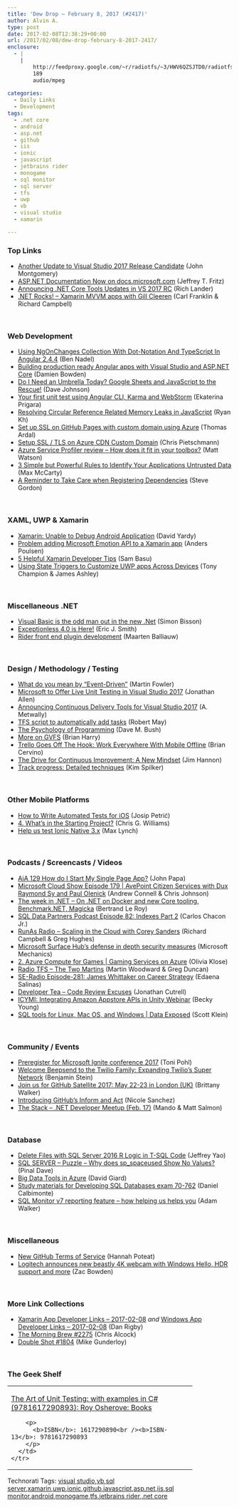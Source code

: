 ```yaml
---
title: 'Dew Drop – February 8, 2017 (#2417)'
author: Alvin A.
type: post
date: 2017-02-08T12:38:29+00:00
url: /2017/02/08/dew-drop-february-8-2017-2417/
enclosure:
  - |
    |
        http://feedproxy.google.com/~r/radiotfs/~3/HWV6QZSJTD0/radiotfs_131.mp3
        189
        audio/mpeg
        
categories:
  - Daily Links
  - Development
tags:
  - .net core
  - android
  - asp.net
  - github
  - iis
  - ionic
  - javascript
  - jetbrains rider
  - monogame
  - sql monitor
  - sql server
  - tfs
  - uwp
  - vb
  - visual studio
  - xamarin

---
```

### <a name="top"></a>Top Links

  * <a href="https://blogs.msdn.microsoft.com/visualstudio/2017/02/07/another-update-to-visual-studio-2017-rc/" target="_blank">Another Update to Visual Studio 2017 Release Candidate</a> (John Montgomery)
  * <a href="https://blogs.msdn.microsoft.com/webdev/2017/02/07/asp-net-documentation-now-on-docs-microsoft-com/" target="_blank">ASP.NET Documentation Now on docs.microsoft.com</a> (Jeffrey T. Fritz)
  * <a href="https://blogs.msdn.microsoft.com/dotnet/2017/02/07/announcing-net-core-tools-updates-in-vs-2017-rc/" target="_blank">Announcing .NET Core Tools Updates in VS 2017 RC</a> (Rich Lander)
  * <a href="http://www.dotnetrocks.com/default.aspx?ShowNum=1411" target="_blank">.NET Rocks! &#8211; Xamarin MVVM apps with Gill Cleeren</a> (Carl Franklin & Richard Campbell)

&nbsp;

### <a name="web"></a>Web Development

  * <a href="https://www.bennadel.com/blog/3223-using-ngonchanges-collection-with-dot-notation-and-typescript-in-angular-2-4-4.htm" target="_blank">Using NgOnChanges Collection With Dot-Notation And TypeScript In Angular 2.4.4</a> (Ben Nadel)
  * <a href="https://damienbod.com/2017/01/01/building-production-ready-angular-apps-with-visual-studio-and-asp-net-core/" target="_blank">Building production ready Angular apps with Visual Studio and ASP.NET Core</a> (Damien Bowden)
  * <a href="http://thisdavej.com/do-i-need-an-umbrella-today-google-sheets-and-javascript-to-the-rescue/" target="_blank">Do I Need an Umbrella Today? Google Sheets and JavaScript to the Rescue!</a> (Dave Johnson)
  * <a href="https://blog.jetbrains.com/webstorm/2017/02/your-first-unit-test-using-angular-cli-karma-and-webstorm/" target="_blank">Your first unit test using Angular CLI, Karma and WebStorm</a> (Ekaterina Prigara)
  * <a href="https://dzone.com/articles/resolving-circular-reference-related-memory-leaks?utm_medium=feed&utm_source=feedpress.me&utm_campaign=Feed%3A+dzone%2Fwebdev" target="_blank">Resolving Circular Reference Related Memory Leaks in JavaScript</a> (Ryan Kh)
  * <a href="http://blog.elmah.io/set-up-ssl-on-github-pages-with-custom-domain-using-azure/" target="_blank">Set up SSL on GitHub Pages with custom domain using Azure</a> (Thomas Ardal)
  * <a href="https://buildazure.com/2017/02/08/setup-ssl-tls-on-azure-cdn-custom-domain/" target="_blank">Setup SSL / TLS on Azure CDN Custom Domain</a> (Chris Pietschmann)
  * <a href="https://stackify.com/azure-service-profiler-review/" target="_blank">Azure Service Profiler review – How does it fit in your toolbox?</a> (Matt Watson)
  * <a href="https://lockmedown.com/3-powerful-rules-identify-untrusted-data/" target="_blank">3 Simple but Powerful Rules to Identify Your Applications Untrusted Data</a> (Max McCarty)
  * <a href="https://www.stevejgordon.co.uk/reminder-to-take-care-when-registering-dependencies" target="_blank">A Reminder to Take Care when Registering Dependencies</a> (Steve Gordon)

&nbsp;

### <a name="silverlight"></a>XAML, UWP & Xamarin

  * <a href="http://feedproxy.google.com/~r/davidyardy/~3/ggT9rvEpgAg/" target="_blank">Xamarin: Unable to Debug Android Application</a> (David Yardy)
  * <a href="http://feedproxy.google.com/~r/jayway/posts/~3/QAYwAvDS2KE/" target="_blank">Problem adding Microsoft Emotion API to a Xamarin app</a> (Anders Poulsen)
  * <a href="http://developer.telerik.com/products/ui-for-xamarin/5-helpful-xamarin-developer-tips/" target="_blank">5 Helpful Xamarin Developer Tips</a> (Sam Basu)
  * <a href="https://blogs.msdn.microsoft.com/mvpawardprogram/2017/02/07/state-triggers-uwp-apps/" target="_blank">Using State Triggers to Customize UWP apps Across Devices</a> (Tony Champion & James Ashley)

&nbsp;

### <a name="dotnet"></a>Miscellaneous .NET

  * <a href="http://www.infoworld.com/article/3167210/application-development/visual-basic-is-the-odd-man-out-in-the-new-net.html" target="_blank">Visual Basic is the odd man out in the new .Net</a> (Simon Bisson)
  * <a href="http://blog.codesmithtools.com/exceptionless-4-0-is-here/" target="_blank">Exceptionless 4.0 is Here!</a> (Eric J. Smith)
  * <a href="https://blog.jetbrains.com/dotnet/2017/02/07/rider-front-end-plugin-development/" target="_blank">Rider front end plugin development</a> (Maarten Balliauw)

&nbsp;

### <a name="design"></a>Design / Methodology / Testing

  * <a href="https://martinfowler.com/articles/201701-event-driven.html" target="_blank">What do you mean by “Event-Driven”</a> (Martin Fowler)
  * <a href="http://www.infoq.com/news/2017/02/Live-Unit-Testing?utm_campaign=infoq_content&utm_source=infoq&utm_medium=feed&utm_term=global" target="_blank">Microsoft to Offer Live Unit Testing in Visual Studio 2017</a> (Jonathan Allen)
  * <a href="https://blogs.msdn.microsoft.com/visualstudioalm/2017/02/07/announcing-continuous-delivery-tools-for-visual-studio-2017/" target="_blank">Announcing Continuous Delivery Tools for Visual Studio 2017</a> (A. Metwally)
  * <a href="http://feedproxy.google.com/~r/geekswithblogs/~3/SkU_0DJFDjM/tfs-script-to-automatically-add-tasks.aspx" target="_blank">TFS script to automatically add tasks</a> (Robert May)
  * <a href="http://blog.dmbcllc.com/the-psychology-of-programming/" target="_blank">The Psychology of Programming</a> (Dave M. Bush)
  * <a href="https://blogs.msdn.microsoft.com/bharry/2017/02/07/more-on-gvfs/" target="_blank">More on GVFS</a> (Brian Harry)
  * <a href="http://blog.trello.com/trello-mobile-offline" target="_blank">Trello Goes Off The Hook: Work Everywhere With Mobile Offline</a> (Brian Cervino)
  * <a href="https://dzone.com/articles/the-drive-for-continuous-improvement-a-new-mindset?utm_medium=feed&utm_source=feedpress.me&utm_campaign=Feed%3A+dzone%2Fagile" target="_blank">The Drive for Continuous Improvement: A New Mindset</a> (Jim Hannon)
  * <a href="https://blogs.msdn.microsoft.com/microsoft_press/2017/02/07/track-progress-detailed-techniques/" target="_blank">Track progress: Detailed techniques</a> (Kim Spilker)

&nbsp;

### <a name="mobile"></a>Other Mobile Platforms

  * <a href="https://www.toptal.com/ios/how-to-write-automated-tests-for-ios" target="_blank">How to Write Automated Tests for iOS</a> (Josip Petrić)
  * <a href="http://feedproxy.google.com/~r/geekswithblogs/~3/Ih1GG-XDbRU/233163.aspx" target="_blank">4. What’s in the Starting Project?</a> (Chris G. Williams)
  * <a href="http://blog.ionic.io/help-us-test-ionic-native-3-x/" target="_blank">Help us test Ionic Native 3.x</a> (Max Lynch)

&nbsp;

### <a name="podcasts"></a>Podcasts / Screencasts / Videos

  * <a href="https://devchat.tv/adv-in-angular/aia-129-how-do-i-start-my-single-page-app" target="_blank">AiA 129 How do I Start My Single Page App?</a> (John Papa)
  * <a href="http://feeds.microsoftcloudshow.com/~r/microsoftcloudshowepisodes/~3/MlBIromcp1E/179-avepoint-citizen-services-with-dux-raymond-sy-and-paul-olenick" target="_blank">Microsoft Cloud Show Episode 179 | AvePoint Citizen Services with Dux Raymond Sy and Paul Olenick</a> (Andrew Connell & Chris Johnson)
  * <a href="https://blogs.msdn.microsoft.com/dotnet/2017/02/07/the-week-in-net-on-net-on-docker-and-new-core-tooling-benchmark-net-magicka/" target="_blank">The week in .NET – On .NET on Docker and new Core tooling, Benchmark.NET, Magicka</a> (Bertrand Le Roy)
  * <a href="http://sqldatapartners.com/2017/02/08/episode-82-indexes-part-2/" target="_blank">SQL Data Partners Podcast Episode 82: Indexes Part 2</a> (Carlos Chacon Jr.)
  * <a href="http://feedproxy.google.com/~r/RunaAsRadioWma/~3/kgnxUYrO1R0/default.aspx" target="_blank">RunAs Radio &#8211; Scaling in the Cloud with Corey Sanders</a> (Richard Campbell & Greg Hughes)
  * <a href="http://www.youtube.com/watch?v=Vfc2Gp3xzhA" target="_blank">Microsoft Surface Hub’s defense in depth security measures</a> (Microsoft Mechanics)
  * <a href="https://channel9.msdn.com/Series/Gaming-Services-on-Azure/2-Azure-Compute-for-Games?WT.mc_id=DX_MVP4025064" target="_blank">2. Azure Compute for Games | Gaming Services on Azure</a> (Olivia Klose)
  * <a href="http://feedproxy.google.com/~r/radiotfs/~3/HWV6QZSJTD0/radiotfs_131.mp3" target="_blank">Radio TFS &#8211; The Two Martins</a> (Martin Woodward & Greg Duncan)
  * <a href="http://feedproxy.google.com/~r/se-radio/~3/8oQu_d4pX4Q/" target="_blank">SE-Radio Episode-281: James Whittaker on Career Strategy</a> (Edaena Salinas)
  * <a href="http://feedproxy.google.com/~r/DeveloperTea/~3/1YPsoijz5Bk/59366-code-review-excuses" target="_blank">Developer Tea &#8211; Code Review Excuses</a> (Jonathan Cutrell)
  * <a href="https://developer.amazon.com/blogs/post/5a15ec1e-a2ed-440e-bdfd-a933346fc11a/icymi-integrating-amazon-appstore-apis-in-unity-webinar" target="_blank">ICYMI: Integrating Amazon Appstore APIs in Unity Webinar</a> (Becky Young)
  * <a href="https://channel9.msdn.com/Shows/Data-Exposed/SQL-tools-for-Linux-Mac-OS-and-Windows?WT.mc_id=DX_MVP4025064" target="_blank">SQL tools for Linux, Mac OS, and Windows | Data Exposed</a> (Scott Klein)

&nbsp;

### <a name="events"></a>Community / Events

  * <a href="http://feedproxy.google.com/~r/blogatworkat/~3/0Sss0Odigwc/post.aspx" target="_blank">Preregister for Microsoft Ignite conference 2017</a> (Toni Pohl)
  * <a href="https://twilioinc.wpengine.com/2017/02/welcome-beepsend-to-the-twilio-family.html" target="_blank">Welcome Beepsend to the Twilio Family: Expanding Twilio’s Super Network</a> (Benjamin Stein)
  * <a href="https://github.com/blog/2313-join-us-for-github-satellite-2017-may-22-23-in-london-uk" target="_blank">Join us for GitHub Satellite 2017: May 22-23 in London (UK)</a> (Brittany Walker)
  * <a href="https://github.com/blog/2315-introducing-github-s-inform-and-act" target="_blank">Introducing GitHub’s Inform and Act</a> (Nicole Sanchez)
  * <a href="https://www.meetup.com/The-Stack-Liverpool-NET-Meetup/events/237067785/" target="_blank">The Stack &#8211; .NET Developer Meetup (Feb. 17)</a> (Mando & Matt Salmon)

&nbsp;

### <a name="sql"></a>Database

  * <a href="http://feedproxy.google.com/~r/MSSQLTips-LatestSqlServerTips/~3/tJc057EeoGQ/tip.asp" target="_blank">Delete Files with SQL Server 2016 R Logic in T-SQL Code</a> (Jeffrey Yao)
  * <a href="https://blog.sqlauthority.com/2017/02/08/sql-server-puzzle-sp_spaceused-show-no-values/" target="_blank">SQL SERVER – Puzzle – Why does sp_spaceused Show No Values?</a> (Pinal Dave)
  * <a href="http://DavidGiard.com/2017/02/07/BigDataToolsInAzure.aspx" target="_blank">Big Data Tools in Azure</a> (David Giard)
  * <a href="http://feedproxy.google.com/~r/MSSQLTips-LatestSqlServerTips/~3/a2MGDkLowJ0/tip.asp" target="_blank">Study materials for Developing SQL Databases exam 70-762</a> (Daniel Calbimonte)
  * <a href="http://www.red-gate.com/blog/sql-monitor-reporting-feature" target="_blank">SQL Monitor v7 reporting feature – how helping us helps you</a> (Adam Walker)

&nbsp;

### <a name="misc"></a>Miscellaneous

  * <a href="https://github.com/blog/2314-new-github-terms-of-service" target="_blank">New GitHub Terms of Service</a> (Hannah Poteat)
  * <a href="http://feedproxy.google.com/~r/wmexperts/~3/_qQenz6CjHw/logitech-announces-new-4k-webcam-windows-hello-support" target="_blank">Logitech announces new beastly 4K webcam with Windows Hello, HDR support and more</a> (Zac Bowden)

&nbsp;

### <a name="links"></a>More Link Collections

  * <a href="http://allaboutxamarin.com/2017/02/xamarin-app-developer-links-2017-02-08/" target="_blank">Xamarin App Developer Links &#8211; 2017-02-08</a> _and_ <a href="http://windowsappdev.com/2017/02/windows-app-developer-links-2017-02-08/" target="_blank">Windows App Developer Links &#8211; 2017-02-08</a> (Dan Rigby)
  * <a href="http://feedproxy.google.com/~r/ReflectivePerspective/~3/dfP-40hO1VE/" target="_blank">The Morning Brew #2275</a> (Chris Alcock)
  * <a href="http://afreshcup.com/home/2017/2/7/double-shot-1804.html" target="_blank">Double Shot #1804</a> (Mike Gunderloy)

&nbsp;

### <a name="shelf"></a>The Geek Shelf

<div id="scid:7dc1bd33-94bd-46fd-a20b-0131235bcd47:3ab88c5f-fdfe-4c60-98cf-91e655a8e623" class="wlWriterEditableSmartContent" style="float: none; padding-bottom: 0px; padding-top: 0px; padding-left: 0px; margin: 0px; display: inline; padding-right: 0px">
  <table cellspacing="0" cellpadding="2" width="400" border="0" unselectable="on">
    <tr>
      <td valign="top" width="400">
        <p>
          <a title="The Art of Unit Testing: with examples in C# (9781617290893): Roy Osherove: Books" href="http://www.amazon.com/exec/obidos/ASIN/1617290890/amavin-20">The Art of Unit Testing: with examples in C# (9781617290893): Roy Osherove: Books</a>
        </p>
        
        <p>
          <b>ISBN</b>: 1617290890<br /><b>ISBN-13</b>: 9781617290893
        </p>
      </td>
    </tr>
  </table>
</div>

<div id="scid:77ECF5F8-D252-44F5-B4EB-D463C5396A79:3d7a5ed6-4248-4e7f-b41f-0e8045837b43" class="wlWriterEditableSmartContent" style="float: none; padding-bottom: 0px; padding-top: 0px; padding-left: 0px; margin: 0px; display: inline; padding-right: 0px">
  Technorati Tags: <a href="http://technorati.com/tags/visual+studio" rel="tag">visual studio</a>,<a href="http://technorati.com/tags/vb" rel="tag">vb</a>,<a href="http://technorati.com/tags/sql+server" rel="tag">sql server</a>,<a href="http://technorati.com/tags/xamarin" rel="tag">xamarin</a>,<a href="http://technorati.com/tags/uwp" rel="tag">uwp</a>,<a href="http://technorati.com/tags/ionic" rel="tag">ionic</a>,<a href="http://technorati.com/tags/github" rel="tag">github</a>,<a href="http://technorati.com/tags/javascript" rel="tag">javascript</a>,<a href="http://technorati.com/tags/asp.net" rel="tag">asp.net</a>,<a href="http://technorati.com/tags/iis" rel="tag">iis</a>,<a href="http://technorati.com/tags/sql+monitor" rel="tag">sql monitor</a>,<a href="http://technorati.com/tags/android" rel="tag">android</a>,<a href="http://technorati.com/tags/monogame" rel="tag">monogame</a>,<a href="http://technorati.com/tags/tfs" rel="tag">tfs</a>,<a href="http://technorati.com/tags/jetbrains+rider" rel="tag">jetbrains rider</a>,<a href="http://technorati.com/tags/.net+core" rel="tag">.net core</a>
</div>